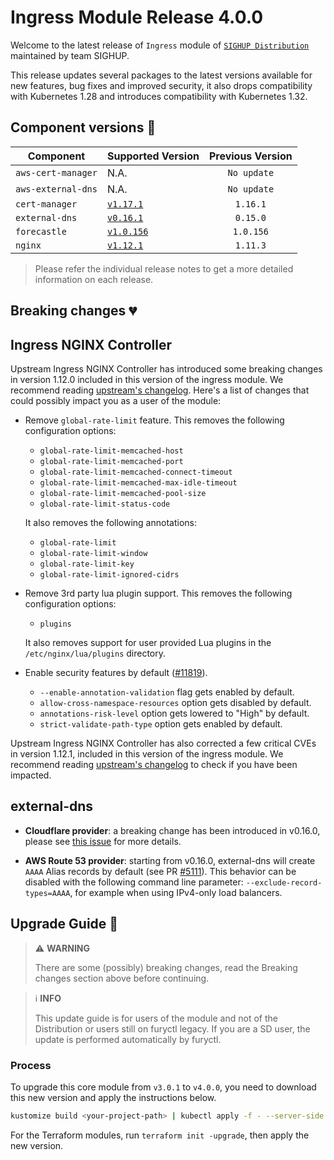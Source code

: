 # Ingress Module Release 4.0.0

Welcome to the latest release of `Ingress` module of [`SIGHUP Distribution`](https://github.com/sighupio/fury-distribution) maintained by team SIGHUP.

This release updates several packages to the latest versions available for new features, bug fixes and improved security, it also drops compatibility with Kubernetes 1.28 and introduces compatibility with Kubernetes 1.32.

## Component versions 🚢

| Component          | Supported Version                                                                        | Previous Version |
| ------------------ | ---------------------------------------------------------------------------------------- | :--------------: |
| `aws-cert-manager` | N.A.                                                                                     |   `No update`    |
| `aws-external-dns` | N.A.                                                                                     |   `No update`    |
| `cert-manager`     | [`v1.17.1`](https://cert-manager.io/docs/releases/release-notes/release-notes-1.17/)     |     `1.16.1`     |
| `external-dns`     | [`v0.16.1`](https://github.com/kubernetes-sigs/external-dns/releases/tag/v0.16.1)        |     `0.15.0`     |
| `forecastle`       | [`v1.0.156`](https://github.com/stakater/Forecastle/releases/tag/v1.0.156)               |    `1.0.156`     |
| `nginx`            | [`v1.12.1`](https://github.com/kubernetes/ingress-nginx/releases/tag/controller-v1.12.1) |     `1.11.3`     |

> Please refer the individual release notes to get a more detailed information on each release.

## Breaking changes 💔

## Ingress NGINX Controller

Upstream Ingress NGINX Controller has introduced some breaking changes in version 1.12.0 included in this version of the ingress module. We recommend reading [upstream's changelog](https://github.com/kubernetes/ingress-nginx/blob/main/changelog/controller-1.12.0.md). Here's a list of changes that could possibly impact you as a user of the module:

- Remove `global-rate-limit` feature. This removes the following configuration options:

  - `global-rate-limit-memcached-host`
  - `global-rate-limit-memcached-port`
  - `global-rate-limit-memcached-connect-timeout`
  - `global-rate-limit-memcached-max-idle-timeout`
  - `global-rate-limit-memcached-pool-size`
  - `global-rate-limit-status-code`

  It also removes the following annotations:

  - `global-rate-limit`
  - `global-rate-limit-window`
  - `global-rate-limit-key`
  - `global-rate-limit-ignored-cidrs`

- Remove 3rd party lua plugin support. This removes the following configuration options:

  - `plugins`

  It also removes support for user provided Lua plugins in the `/etc/nginx/lua/plugins` directory.

- Enable security features by default ([#11819](https://github.com/kubernetes/ingress-nginx/pull/11819)).

  - `--enable-annotation-validation` flag gets enabled by default.
  - `allow-cross-namespace-resources` option gets disabled by default.
  - `annotations-risk-level` option gets lowered to "High" by default.
  - `strict-validate-path-type` option gets enabled by default.

Upstream Ingress NGINX Controller has also corrected a few critical CVEs in version 1.12.1, included in this version of the ingress module. We recommend reading [upstream's changelog](https://github.com/kubernetes/ingress-nginx/blob/main/changelog/controller-1.12.1.md) to check if you have been impacted.

## external-dns

- **Cloudflare provider**: a breaking change has been introduced in v0.16.0, please see [this issue](https://github.com/kubernetes-sigs/external-dns/issues/5166) for more details.

- **AWS Route 53 provider**: starting from v0.16.0, external-dns will create `AAAA` Alias records by default (see PR [#5111](https://github.com/kubernetes-sigs/external-dns/pull/5111)). This behavior can be disabled with the following command line parameter: `--exclude-record-types=AAAA`, for example when using IPv4-only load balancers.

## Upgrade Guide 🦮

> ⚠️ **WARNING**
>
> There are some (possibly) breaking changes, read the Breaking changes section above before continuing.
<!-- spacer -->

> ℹ️ **INFO**
>
> This update guide is for users of the module and not of the Distribution or users still on furyctl legacy.
> If you are a SD user, the update is performed automatically by furyctl.

### Process

To upgrade this core module from `v3.0.1` to `v4.0.0`, you need to download this new version and apply the instructions below.

```bash
kustomize build <your-project-path> | kubectl apply -f - --server-side
```

For the Terraform modules, run `terraform init -upgrade`, then apply the new version.
